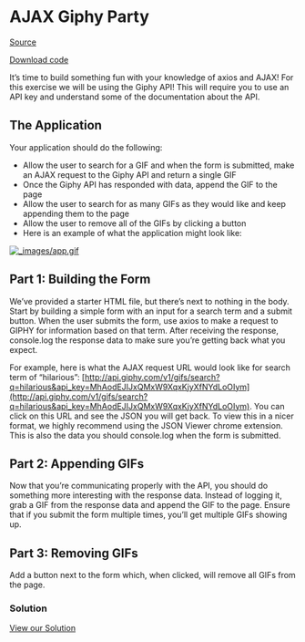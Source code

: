 # AJAX Giphy Party

[Source](http://curric.rithmschool.com/springboard/exercises/ajax-giphy-party/ "Permalink to AJAX Giphy Party")

[Download code](http://curric.rithmschool.com/springboard/exercises/ajax-giphy-party.zip)

It’s time to build something fun with your knowledge of axios and AJAX! For this exercise we will be using the Giphy API! This will require you to use an API key and understand some of the documentation about the API.

## The Application

Your application should do the following:

- Allow the user to search for a GIF and when the form is submitted, make an AJAX request to the Giphy API and return a single GIF
- Once the Giphy API has responded with data, append the GIF to the page
- Allow the user to search for as many GIFs as they would like and keep appending them to the page
- Allow the user to remove all of the GIFs by clicking a button
- Here is an example of what the application might look like:

[![_images/app.gif](http://curric.rithmschool.com/springboard/exercises/ajax-giphy-party/_images/app.gif)](http://curric.rithmschool.com/springboard/exercises/ajax-giphy-party/_images/app.gif)

## Part 1: Building the Form

We’ve provided a starter HTML file, but there’s next to nothing in the body. Start by building a simple form with an input for a search term and a submit button. When the user submits the form, use axios to make a request to GIPHY for information based on that term. After receiving the response, console.log the response data to make sure you’re getting back what you expect.

For example, here is what the AJAX request URL would look like for search term of “hilarious”: [http://api.giphy.com/v1/gifs/search?q=hilarious&api_key=MhAodEJIJxQMxW9XqxKjyXfNYdLoOIym](http://api.giphy.com/v1/gifs/search?q=hilarious&api_key=MhAodEJIJxQMxW9XqxKjyXfNYdLoOIym). You can click on this URL and see the JSON you will get back. To view this in a nicer format, we highly recommend using the JSON Viewer chrome extension. This is also the data you should console.log when the form is submitted.

## Part 2: Appending GIFs

Now that you’re communicating properly with the API, you should do something more interesting with the response data. Instead of logging it, grab a GIF from the response data and append the GIF to the page. Ensure that if you submit the form multiple times, you’ll get multiple GIFs showing up.

## Part 3: Removing GIFs

Add a button next to the form which, when clicked, will remove all GIFs from the page.

### Solution

[View our Solution](http://curric.rithmschool.com/springboard/exercises/ajax-giphy-party/solution/index.html)
